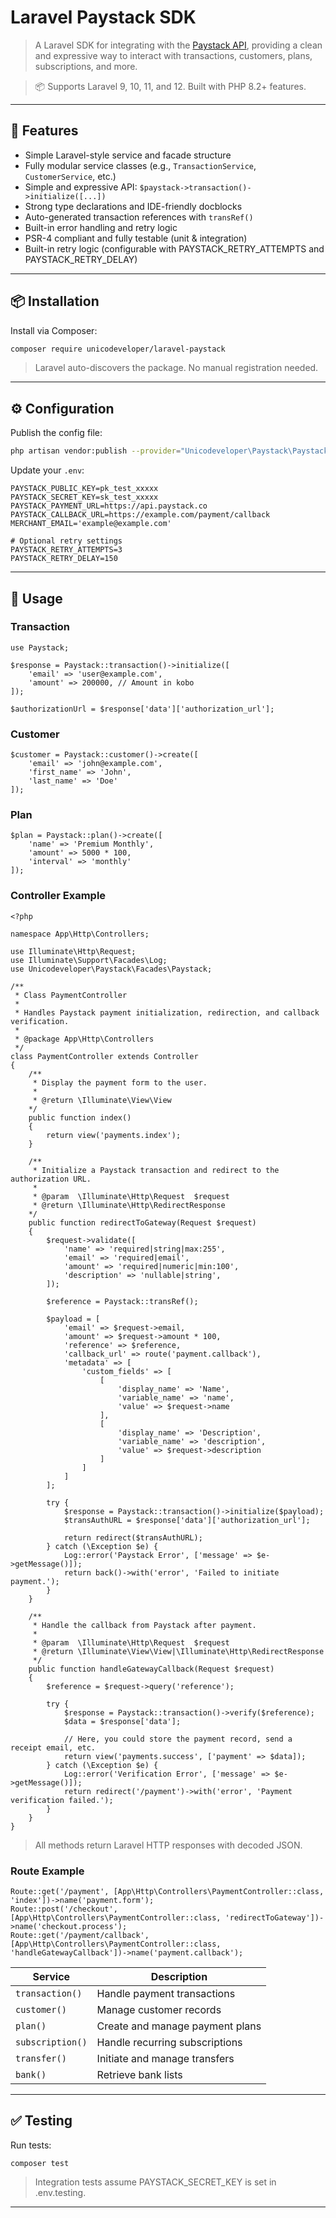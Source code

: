 # Laravel Paystack SDK

> A Laravel SDK for integrating with the [Paystack API](https://paystack.com/docs/api/), providing a clean and expressive way to interact with transactions, customers, plans, subscriptions, and more.

>  📦 Supports Laravel 9, 10, 11, and 12. Built with PHP 8.2+ features.

---

## 🚀 Features

- Simple Laravel-style service and facade structure
- Fully modular service classes (e.g., `TransactionService`, `CustomerService`, etc.)
- Simple and expressive API: `$paystack->transaction()->initialize([...])`
- Strong type declarations and IDE-friendly docblocks
- Auto-generated transaction references with `transRef()`
- Built-in error handling and retry logic
- PSR-4 compliant and fully testable (unit & integration)
- Built-in retry logic (configurable with PAYSTACK_RETRY_ATTEMPTS and PAYSTACK_RETRY_DELAY)

---

## 📦 Installation

Install via Composer:

```bash
composer require unicodeveloper/laravel-paystack
```
> Laravel auto-discovers the package. No manual registration needed.

---

## ⚙️ Configuration
Publish the config file:
```bash
php artisan vendor:publish --provider="Unicodeveloper\Paystack\PaystackServiceProvider"
```
Update your `.env`:
```
PAYSTACK_PUBLIC_KEY=pk_test_xxxxx
PAYSTACK_SECRET_KEY=sk_test_xxxxx
PAYSTACK_PAYMENT_URL=https://api.paystack.co
PAYSTACK_CALLBACK_URL=https://example.com/payment/callback
MERCHANT_EMAIL='example@example.com'

# Optional retry settings
PAYSTACK_RETRY_ATTEMPTS=3
PAYSTACK_RETRY_DELAY=150
```
---

## 🧪 Usage
### Transaction
```
use Paystack;

$response = Paystack::transaction()->initialize([
    'email' => 'user@example.com',
    'amount' => 200000, // Amount in kobo
]);

$authorizationUrl = $response['data']['authorization_url'];
```
### Customer
```
$customer = Paystack::customer()->create([
    'email' => 'john@example.com',
    'first_name' => 'John',
    'last_name' => 'Doe'
]);
```
### Plan
```
$plan = Paystack::plan()->create([
    'name' => 'Premium Monthly',
    'amount' => 5000 * 100,
    'interval' => 'monthly'
]);
```
### Controller Example
```
<?php

namespace App\Http\Controllers;

use Illuminate\Http\Request;
use Illuminate\Support\Facades\Log;
use Unicodeveloper\Paystack\Facades\Paystack;

/**
 * Class PaymentController
 *
 * Handles Paystack payment initialization, redirection, and callback verification.
 *
 * @package App\Http\Controllers
 */
class PaymentController extends Controller
{
    /**
     * Display the payment form to the user.
     *
     * @return \Illuminate\View\View
    */
    public function index()
    {
        return view('payments.index');
    }

    /**
     * Initialize a Paystack transaction and redirect to the authorization URL.
     *
     * @param  \Illuminate\Http\Request  $request
     * @return \Illuminate\Http\RedirectResponse
    */
    public function redirectToGateway(Request $request)
    {
        $request->validate([
            'name' => 'required|string|max:255',
            'email' => 'required|email',
            'amount' => 'required|numeric|min:100',
            'description' => 'nullable|string',
        ]);

        $reference = Paystack::transRef();

        $payload = [
            'email' => $request->email,
            'amount' => $request->amount * 100,
            'reference' => $reference,
            'callback_url' => route('payment.callback'),
            'metadata' => [
                'custom_fields' => [
                    [
                        'display_name' => 'Name',
                        'variable_name' => 'name',
                        'value' => $request->name
                    ],
                    [
                        'display_name' => 'Description',
                        'variable_name' => 'description',
                        'value' => $request->description
                    ]
                ]
            ]
        ];

        try {
            $response = Paystack::transaction()->initialize($payload);
            $transAuthURL = $response['data']['authorization_url']; 
            
            return redirect($transAuthURL);
        } catch (\Exception $e) {
            Log::error('Paystack Error', ['message' => $e->getMessage()]);
            return back()->with('error', 'Failed to initiate payment.');
        }
    }

    /**
     * Handle the callback from Paystack after payment.
     *
     * @param  \Illuminate\Http\Request  $request
     * @return \Illuminate\View\View|\Illuminate\Http\RedirectResponse
     */
    public function handleGatewayCallback(Request $request)
    {
        $reference = $request->query('reference');

        try {
            $response = Paystack::transaction()->verify($reference);
            $data = $response['data'];

            // Here, you could store the payment record, send a receipt email, etc.
            return view('payments.success', ['payment' => $data]);
        } catch (\Exception $e) {
            Log::error('Verification Error', ['message' => $e->getMessage()]);
            return redirect('/payment')->with('error', 'Payment verification failed.');
        }
    }
}
```
> All methods return Laravel HTTP responses with decoded JSON.

### Route Example
```
Route::get('/payment', [App\Http\Controllers\PaymentController::class, 'index'])->name('payment.form');
Route::post('/checkout', [App\Http\Controllers\PaymentController::class, 'redirectToGateway'])->name('checkout.process');
Route::get('/payment/callback', [App\Http\Controllers\PaymentController::class, 'handleGatewayCallback'])->name('payment.callback');
```


| Service          | Description                     |
| ---------------- | ------------------------------- |
| `transaction()`  | Handle payment transactions     |
| `customer()`     | Manage customer records         |
| `plan()`         | Create and manage payment plans |
| `subscription()` | Handle recurring subscriptions  |
| `transfer()`     | Initiate and manage transfers   |
| `bank()`         | Retrieve bank lists             |

---
## ✅ Testing
Run tests:
```
composer test
```
> Integration tests assume PAYSTACK_SECRET_KEY is set in .env.testing.

---


